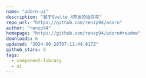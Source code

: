 ```yaml
---
name: "adorn-ui"
description: "基于Svelte 4开发的组件库"
repo_url: "https://github.com/renzp94/adorn"
author: "renzp94"
homepage: "https://github.com/renzp94/adorn#readme"
downloads: 6
updated: "2024-06-28T07:11:44.817Z"
github_stars: 3
tags: 
  - component-library
  - ui
---
```

